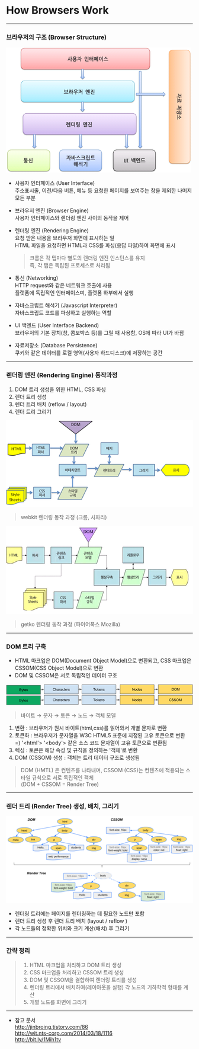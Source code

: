# How Browsers Work
***

### 브라우저의 구조 (Browser Structure)
  
![Alt text](./images/browser1.png "브라우저의 구조") 
* 사용자 인터페이스 (User Interface)  
   주소표시줄, 이전/다음 버튼, 메뉴 등 요청한 페이지를 보여주는 창을 제외한 나머지 모든 부분

* 브라우저 엔진 (Browser Engine)  
  사용자 인터페이스와 렌더링 엔진 사이의 동작을 제어

* 렌더링 엔진 (Rendering Engine)  
  요청 받은 내용을 브라우저 화면에 표시하는 일  
  HTML 파일을 요청하면 HTML과 CSS를 파싱(응답 파일)하여 화면에 표시
  
  > 크롬은 각 탭마다 별도의 랜더링 엔진 인스턴스를 유지  
  즉, 각 탭은 독립된 프로세스로 처리됨  
 
* 통신 (Networking)  
  HTTP request와 같은 네트워크 호출에 사용  
  플랫폼에 독립적인 인터페이스며, 플랫폼 하부에서 실행

* 자바스크립트 해석기 (Javascript Interpreter)  
  자바스크립트 코드를 파싱하고 실행하는 역할

* UI 백엔드 (User Interface Backend)  
  브라우저의 기본 장치(창, 콤보박스 등)를 그릴 때 사용함, OS에 따라 UI가 바뀜

* 자료저장소 (Database Persistence)  
  쿠키와 같은 데이터를 로컬 영역(사용자 하드디스크)에 저장하는 공간

*** 

### 렌더링 엔진 (Rendering Engine)  동작과정  
1. DOM 트리 생성을 위한 HTML, CSS 파싱
2. 렌더 트리 생성
3. 렌더 트리 배치 (reflow / layout)
4. 렌더 트리 그리기

![Alt text](./images/webkit.png)
>webkit 렌더링 동작 과정 (크롬, 사파리)

![Alt text](./images/gecko.png)  
>getko 렌더링 동작 과정 (파이어폭스 Mozilla)  

*** 

### DOM 트리 구축
* HTML 마크업은 DOM(Document Object Model)으로 변환되고, CSS 마크업은 CSSOM(CSS Object Model)으로 변환  
* DOM 및 CSSOM은 서로 독립적인 데이터 구조  

![Alt text](./images/domtree.png)  
> 바이트 → 문자 → 토큰 → 노드 → 객체 모델  

1. 변환 : 브라우저가 원시 바이트(html,css)를 읽어와서 개별 문자로 변환
2. 토큰화 : 브라우저가 문자열을 W3C HTML5 표준에 지정된 고유 토큰으로 변환  
   =) '<html'> '<body'> 같은 소스 코드 문자열이 고유 토큰으로 변환됨  
3. 렉싱 : 토큰은 해당 속성 및 규칙을 정의하는 '객체'로 변환
4. DOM (CSSOM) 생성 : 객체는 트리 데이터 구조로 생성됨

> DOM (HMTL) 은 컨텐츠를 나타내며, CSSOM (CSS)는 컨텐츠에 적용되는 스타일 규칙으로 서로 독립적인 객체  
> (DOM + CSSOM = Render Tree)

***

### 렌더 트리 (Render Tree) 생성, 배치, 그리기

![Alt text](./images/render-tree-construction.png)  

* 렌더링 트리에는 페이지를 렌더링하는 데 필요한 노드만 포함  
* 렌더 트리 생성 후 렌더 트리 배치 (layout / reflow )  
* 각 노드들의 정확한 위치와 크기 계산(배치) 후 그리기  

***
### 간략 정리
> 1. HTML 마크업을 처리하고 DOM 트리 생성
> 2. CSS 마크업을 처리하고 CSSOM 트리 생성  
> 3. DOM 및 CSSOM을 결합하여 렌더링 트리를 생성  
> 4. 렌더링 트리에서 배치하여(레이아웃을 실행) 각 노드의 기하학적 형태를 계산  
> 5. 개별 노드를 화면에 그리기  

***

* 참고 문서   
  <http://jinbroing.tistory.com/86>  
  <http://wit.nts-corp.com/2014/03/18/1116>  
  <http://bit.ly/1Mih1tv>  












 

